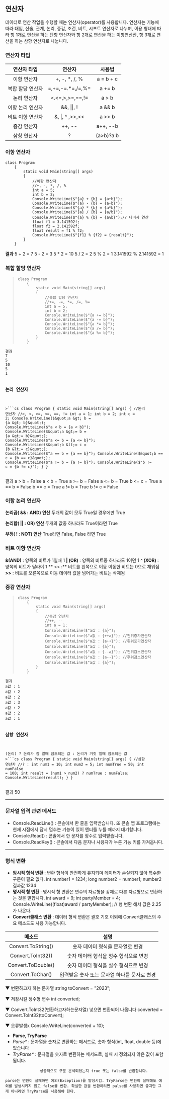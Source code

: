 <h2 id="연산자">연산자</h2>
<p>데이터로 연산 작업을 수행할 때는 연산자(operator)를 사용합니다. 연산자는 기능에 따라 대입,
산술, 관계, 논리, 증감, 조건, 비트, 시프트 연산자로 나누며, 이용 형태에 따라 항 1개로 연산을 하는 단항 연산자와 항 2개로 연산을 하는 이항연산잔, 항 3개로 연산을 하는 삼항 연산자로 나눕니다.</p>
<h3 id="연산자-타입">연산자 타입</h3>
<table>
<thead>
<tr>
<th align="center">연산자 타입</th>
<th align="center">연산자</th>
<th align="center">사용법</th>
</tr>
</thead>
<tbody><tr>
<td align="center">이항 연산자</td>
<td align="center">+, -, *, /, %</td>
<td align="center">a = b + c</td>
</tr>
<tr>
<td align="center">복합 할당 연산자</td>
<td align="center">=,+=,-=.*=,/=,%=</td>
<td align="center">a += b</td>
</tr>
<tr>
<td align="center">논리 연산자</td>
<td align="center">&lt;.&lt;=,&gt;,&gt;=,==,!=</td>
<td align="center">a &gt; b</td>
</tr>
<tr>
<td align="center">이항 논리 연산자</td>
<td align="center">&amp;&amp;, ||, !</td>
<td align="center">a &amp;&amp; b</td>
</tr>
<tr>
<td align="center">비트 이항 연산자</td>
<td align="center">&amp;, |, ^ ,&gt;&gt;,&lt;&lt;</td>
<td align="center">a &gt;&gt; b</td>
</tr>
<tr>
<td align="center">증감 연산자</td>
<td align="center">++, --</td>
<td align="center">a++, --b</td>
</tr>
<tr>
<td align="center">삼항 연산자</td>
<td align="center">?</td>
<td align="center">(a&gt;b)?a:b</td>
</tr>
</tbody></table>
<h3 id="이항-연산자">이항 연산자</h3>
<blockquote>
</blockquote>
<pre><code class="language-cs">class Program
    {
        static void Main(string[] args)
        {
            //이항 연산자
            //+, -, *, /, % 
            int a = 5;
            int b = 2;
            Console.WriteLine($&quot;{a} + {b} = {a+b}&quot;); 
            Console.WriteLine($&quot;{a} - {b} = {a-b}&quot;);
            Console.WriteLine($&quot;{a} * {b} = {a*b}&quot;);
            Console.WriteLine($&quot;{a} / {b} = {a/b}&quot;);
            Console.WriteLine($&quot;{a} % {b} = {a%b}&quot;);// 나머지 연산
            float f1 = 3.141592f;
            float f2 = 2.141592f;
            float result = f1 % f2;
            Console.WriteLine($&quot;{f1} % {f2} = {result}&quot;);
        }
    }</code></pre>
<p><strong>결과</strong>
5 + 2 = 7
5 - 2 = 3
5 * 2 = 10
5 / 2 = 2
5 % 2 = 1
3.141592 % 2.141592 = 1</p>
<h3 id="복합-할당-연산자">복합 할당 연산자</h3>
<blockquote>
<pre><code class="language-cs">class Program
    {
        static void Main(string[] args)
        {
            //복합 할당 연산자
            //+=, -=, *=, /=, %=
            int a = 5;
            int b = 2;
            Console.WriteLine($&quot;{a += b}&quot;);
            Console.WriteLine($&quot;{a -= b}&quot;);
            Console.WriteLine($&quot;{a *= b}&quot;);
            Console.WriteLine($&quot;{a /= b}&quot;);
            Console.WriteLine($&quot;{a %= b}&quot;);
        }
    }</code></pre>
</blockquote>
<pre><code>결과
7
5
10
5
1


### 논리 연산자

&gt;```cs
class Program
    {
        static void Main(string[] args)
        {
            //논리 연산자
            //&gt;, &lt;, &gt;=, &lt;=, ==, !=
            int a = 1;
            int b = 2;
            int c = 2;
            Console.WriteLine($&quot;a &gt; b = {a &gt; b}&quot;);
            Console.WriteLine($&quot;a &lt; b = {a &lt; b}&quot;);
            Console.WriteLine($&quot;a &gt;= b = {a &gt;= b}&quot;);
            Console.WriteLine($&quot;a &lt;= b = {a &lt;= b}&quot;);
            Console.WriteLine($&quot;b &lt;= c = {b &lt;= c}&quot;);
            Console.WriteLine($&quot;a == b = {a == b}&quot;);
            Console.WriteLine($&quot;b == c = {b == c}&quot;);
            Console.WriteLine($&quot;a != b = {a != b}&quot;);
            Console.WriteLine($&quot;b != c = {b != c}&quot;);
        }
    }</code></pre><p>결과
a &gt; b = False
a &lt; b = True
a &gt;= b = False
a &lt;= b = True
b &lt;= c = True
a == b = False
b == c = True
a != b = True
b != c = False</p>
<h3 id="이항-논리-연산자">이항 논리 연산자</h3>
<p><strong>논리곱( &amp;&amp; : AND) 연산</strong>
두개의 값이 모두 True일 경우에만 True</p>
<p><strong>논리합( || : OR) 연산</strong>
두개의 값중 하나라도 True이라면 True</p>
<p><strong>부정( ! : NOT) 연산</strong>
True라면 False, False 라면 True</p>
<h3 id="비트-이항-연산자">비트 이항 연산자</h3>
<p><strong>&amp;(AND)</strong> : 양쪽의 비트가 1일때 1
<strong>| (OR)</strong>   : 양쪽의 비트중 하나라도 1이면 1
<strong>^ (XOR)</strong> : 양쪽의 비트가 달라야 1 
** &lt;&lt; :** 비트를 왼쪽으로 이동
이동한 비트는 0으로 채워짐
<strong>&gt;&gt;</strong> : 비트를 오른쪽으로 이동
데이터 값을 넘어가는 비트는 삭제됨</p>
<h3 id="증감-연산자">증감 연산자</h3>
<blockquote>
<pre><code class="language-cs">class Program
    {
        static void Main(string[] args)
        {
            //증감 연산자
            //++, --
            int a = 1;
            Console.WriteLine($&quot;a값 : {a}&quot;);
            Console.WriteLine($&quot;a값 : {++a}&quot;); //전위증가연산자
            Console.WriteLine($&quot;a값 : {a++}&quot;); //휘위증가연산자
            Console.WriteLine($&quot;a값 : {a}&quot;); 
            Console.WriteLine($&quot;a값 : {--a}&quot;); //전위감소연산자
            Console.WriteLine($&quot;a값 : {a--}&quot;); //후위감소연산자
            Console.WriteLine($&quot;a값 : {a}&quot;);
        }
    }</code></pre>
</blockquote>
<pre><code>결과
a값 : 1
a값 : 2
a값 : 2
a값 : 3
a값 : 2
a값 : 2
a값 : 1


### 삼항 연산자
(논리) ? 논리가 참 일때 참조되는 값 : 논리가 거짓 일때 참조되는 값
&gt;```cs
class Program
    {
        static void Main(string[] args)
        {
            //삼항 연산자
            //? :
            int num1 = 10;
            int num2 = 5;
            int numTrue = 50;
            int numFalse = 100;
            int result = (num1 &gt; num2) ? numTrue : numFalse;
            Console.WriteLine(result);
        }
    }</code></pre><p>결과
50</p>
<hr />
<h3 id="문자열-입력-관련-메서드">문자열 입력 관련 메서드</h3>
<ul>
<li>Console.ReadLine() : 콘솔에서 한 줄을 입력받습니다. 또 콘솔 앱 프로그램에는 현재 시점에서 잠시 멈추는 기능이 있어 엔터를 누를 때까지 대기합니다.</li>
<li>Console.Read() : 콘솔에서 한 문자를 정수로 입력받습니다.</li>
<li>Console.ReadKey() : 콘솔에서 다음 문자나 사용자가 누른 기능 키를 가져옵니다.</li>
</ul>
<hr />
<h3 id="형식-변환">형식 변환</h3>
<ul>
<li><strong>암시적 형식 변환</strong> : 변환 형식이 안전하게 유지되며 데이터가 손실되지 않아 특수한 구문이 필요 없다.
int number1 = 1234;
long number2 = number1;
number2 결과값 1234</li>
<li><strong>명시적 형 변환</strong> : 명시적 형 변환은 변수의 자료형을 강제로 다른 자료형으로 변환하는 것을 말합니다.
int award = 9;
int partyMember = 4;
Console.WriteLine((float)award / partyMember); // 형 변환 해서 값은 2.25가 나온다.</li>
<li><strong>Convert클래스 변환</strong> : 데이터 형식 변환은 괄호 기호 이외에 Convert클래스의 주요 메소드도 사용 가능합니다.</li>
</ul>
<table>
<thead>
<tr>
<th align="center">메소드</th>
<th align="center">설명</th>
</tr>
</thead>
<tbody><tr>
<td align="center">Convert.ToString()</td>
<td align="center">숫자 데이터 형식을 문자열로 변경</td>
</tr>
<tr>
<td align="center">Convert.ToInt32()</td>
<td align="center">숫자 데이터 형식을 정수 형식으로 변경</td>
</tr>
<tr>
<td align="center">Convert.ToDouble()</td>
<td align="center">숫자 데이터 형식을 실수 형식으로 변경</td>
</tr>
<tr>
<td align="center">Convert.ToChar()</td>
<td align="center">입력받은 숫자 또는 문자열 하나를 문자로 변경</td>
</tr>
</tbody></table>
<p>▼ 변환하고자 하는 문자열 
string toConvert = &quot;2023&quot;;</p>
<p>▼ 저장시킬 정수형 변수
int converted;</p>
<p>▼ Convert.ToInt32(변환하고자하는문자열) 넣으면 변환되어 나옵니다
converted = Convert.ToInt32(toConvert);</p>
<p>▼ 오류발생x
Console.WriteLine(converted + 10);</p>
<ul>
<li><strong>Parse, TryParse</strong></li>
<li><em>Parse*</em> : 문자열을 숫자로 변환하는 메서드로, 숫자 형식(int, float, double 등)에 있습니다 </li>
<li><em>TryParse*</em> : 문자열을 숫자로 변환하는 메서드로, 실패 시 정의되지 않은 값이 포함됩니다.<pre><code>            성공적으로 구문 분석되었는지 true 또는 false를 반환합니다.</code></pre></li>
</ul>
<p><code>parse는 변환이 실패하면 예외(Exception)를 발생시킴. TryParse는 변환이 실패해도 예외를 발생시키지 않고 false를 반환. 확실한 값을 변환하려면 palse를 사용하면 좋지만 그게 아니라면 TryParse를 사용해야 한다.</code></p>